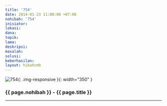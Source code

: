 ```yaml
---
title: '754'
date: 2014-01-23 11:08:00 +07:00
nohibah: '754'
inisiator:
lokasi:
dana:
topik:
lama:
deskripsi:
masalah:
solusi:
keberhasilan:
layout: hibahcmb
---
```


![754](/static/img/hibahcmb/754.png){: .img-responsive }{: width="350" }

### {{ page.nohibah }} - {{ page.title }}

---
